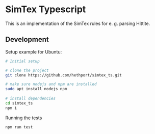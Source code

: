 # SimTex Typescript

This is an implementation of the SimTex rules for e. g. parsing Hittite.

## Development

Setup example for Ubuntu:

```bash
# Initial setup

# clone the project
git clone https://github.com/hethport/simtex_ts.git

# make sure nodejs and npm are installed
sudo apt install nodejs npm
 
# install dependencies
cd simtex_ts
npm i
```

Running the tests

```bash
npm run test
```
